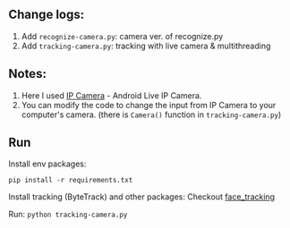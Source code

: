 ## Change logs:
1. Add ```recognize-camera.py```: camera ver. of recognize.py
2. Add ```tracking-camera.py```: tracking with live camera & multithreading

## Notes:
1. Here I used [IP Camera](https://play.google.com/store/apps/details?id=com.pas.webcam) - Android Live IP Camera. 
2. You can modify the code to change the input from IP Camera to your computer's camera. (there is ```Camera()``` function in ```tracking-camera.py```)


## Run
Install env packages:

```pip install -r requirements.txt```


Install tracking (ByteTrack) and other packages: Checkout [face_tracking](.face_tracking\README.md)

Run: ```python tracking-camera.py```
